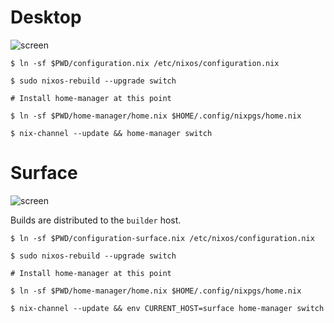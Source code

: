 # Desktop
![screen](https://i.imgur.com/mw2q4ZD.png)
```
$ ln -sf $PWD/configuration.nix /etc/nixos/configuration.nix

$ sudo nixos-rebuild --upgrade switch

# Install home-manager at this point 

$ ln -sf $PWD/home-manager/home.nix $HOME/.config/nixpgs/home.nix

$ nix-channel --update && home-manager switch
```


# Surface
![screen](https://i.imgur.com/6Sjgufq.png)

Builds are distributed to the `builder` host.

```
$ ln -sf $PWD/configuration-surface.nix /etc/nixos/configuration.nix

$ sudo nixos-rebuild --upgrade switch

# Install home-manager at this point 

$ ln -sf $PWD/home-manager/home.nix $HOME/.config/nixpgs/home.nix

$ nix-channel --update && env CURRENT_HOST=surface home-manager switch
```

